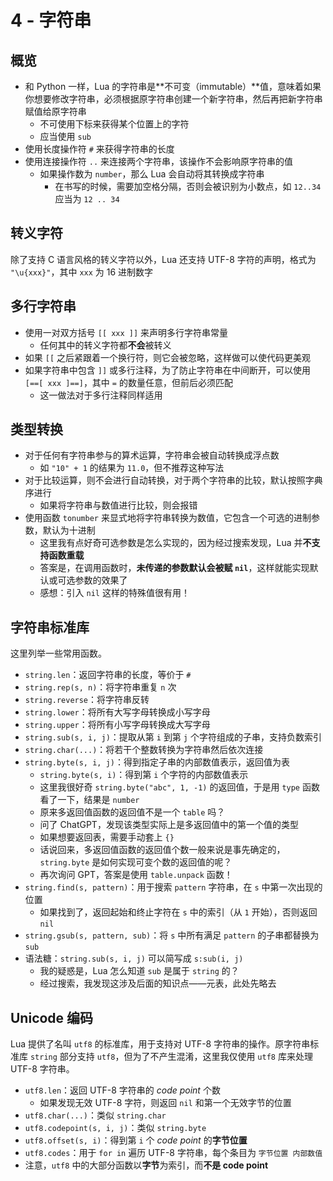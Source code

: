 # 4 - 字符串

## 概览
- 和 Python 一样，Lua 的字符串是**不可变（immutable）**值，意味着如果你想要修改字符串，必须根据原字符串创建一个新字符串，然后再把新字符串赋值给原字符串
  - 不可使用下标来获得某个位置上的字符
  - 应当使用 `sub`
- 使用长度操作符 `#` 来获得字符串的长度
- 使用连接操作符 `..` 来连接两个字符串，该操作不会影响原字符串的值
    - 如果操作数为 `number`，那么 Lua 会自动将其转换成字符串
        - 在书写的时候，需要加空格分隔，否则会被识别为小数点，如 `12..34` 应当为 `12 .. 34`


## 转义字符
除了支持 C 语言风格的转义字符以外，Lua 还支持 UTF-8 字符的声明，格式为 `"\u{xxx}"`，其中 `xxx` 为 16 进制数字


## 多行字符串
- 使用一对双方括号 `[[ xxx ]]` 来声明多行字符串常量
    - 任何其中的转义字符都**不会**被转义
- 如果 `[[` 之后紧跟着一个换行符，则它会被忽略，这样做可以使代码更美观
- 如果字符串中包含 `]]` 或多行注释，为了防止字符串在中间断开，可以使用 `[==[ xxx ]==]`，其中 `=` 的数量任意，但前后必须匹配
    - 这一做法对于多行注释同样适用


## 类型转换
- 对于任何有字符串参与的算术运算，字符串会被自动转换成浮点数
    - 如 `"10" + 1` 的结果为 `11.0`，但不推荐这种写法
- 对于比较运算，则不会进行自动转换，对于两个字符串的比较，默认按照字典序进行
    - 如果将字符串与数值进行比较，则会报错
- 使用函数 `tonumber` 来显式地将字符串转换为数值，它包含一个可选的进制参数，默认为十进制
    - 这里我有点好奇可选参数是怎么实现的，因为经过搜索发现，Lua 并**不支持函数重载**
    - 答案是，在调用函数时，**未传递的参数默认会被赋 `nil`**，这样就能实现默认或可选参数的效果了
    - 感想：引入 `nil` 这样的特殊值很有用！



## 字符串标准库
这里列举一些常用函数。
- `string.len`：返回字符串的长度，等价于 `#`
- `string.rep(s, n)`：将字符串重复 `n` 次
- `string.reverse`：将字符串反转
- `string.lower`：将所有大写字母转换成小写字母
- `string.upper`：将所有小写字母转换成大写字母
- `string.sub(s, i, j)`：提取从第 `i` 到第 `j` 个字符组成的子串，支持负数索引
- `string.char(...)`：将若干个整数转换为字符串然后依次连接
- `string.byte(s, i, j)`：得到指定子串的内部数值表示，返回值为表
    - `string.byte(s, i)`：得到第 `i` 个字符的内部数值表示
    - 这里我很好奇 `string.byte("abc", 1, -1)` 的返回值，于是用 `type` 函数看了一下，结果是 `number`
    - 原来多返回值函数的返回值不是一个 `table` 吗？
    - 问了 ChatGPT，发现该类型实际上是多返回值中的第一个值的类型
    - 如果想要返回表，需要手动套上 `{}`
    - 话说回来，多返回值函数的返回值个数一般来说是事先确定的，`string.byte` 是如何实现可变个数的返回值的呢？
    - 再次询问 GPT，答案是使用 `table.unpack` 函数！
- `string.find(s, pattern)`：用于搜索 `pattern` 字符串，在 `s` 中第一次出现的位置
    - 如果找到了，返回起始和终止字符在 `s` 中的索引（从 `1` 开始），否则返回 `nil`
- `string.gsub(s, pattern, sub)`：将 `s` 中所有满足 `pattern` 的子串都替换为 `sub` 
- 语法糖：`string.sub(s, i, j)` 可以简写成 `s:sub(i, j)`
    - 我的疑惑是，Lua 怎么知道 `sub` 是属于 `string` 的？
    - 经过搜索，我发现这涉及后面的知识点——元表，此处先略去


## Unicode 编码
Lua 提供了名叫 `utf8` 的标准库，用于支持对 UTF-8 字符串的操作。原字符串标准库 `string` 部分支持 `utf8`，但为了不产生混淆，这里我仅使用 `utf8` 库来处理 UTF-8 字符串。

- `utf8.len`：返回 UTF-8 字符串的 *code point* 个数
    - 如果发现无效 UTF-8 字符，则返回 `nil` 和第一个无效字节的位置
- `utf8.char(...)`：类似 `string.char`
- `utf8.codepoint(s, i, j)`：类似 `string.byte`
- `utf8.offset(s, i)`：得到第 `i` 个 *code point* 的**字节位置**
- `utf8.codes`：用于 `for in` 遍历 UTF-8 字符串，每个条目为 `字节位置 内部数值`
- 注意，`utf8` 中的大部分函数以**字节**为索引，而**不是 code point**
